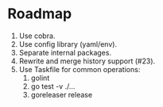 # Roadmap

1. Use cobra.
2. Use config library (yaml/env).
3. Separate internal packages.
4. Rewrite and merge history support (#23).
5. Use Taskfile for common operations:
   1. golint
   2. go test -v ./...
   3. goreleaser release
